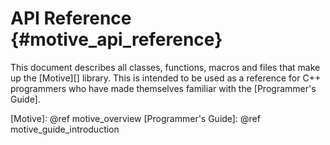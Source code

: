 API Reference    {#motive_api_reference}
=============

This document describes all classes, functions, macros and files that make
up the [Motive][] library.  This is intended to be used as a reference for
C++ programmers who have made themselves familiar with the
[Programmer's Guide].

  [Motive]: @ref motive_overview
  [Programmer's Guide]: @ref motive_guide_introduction

